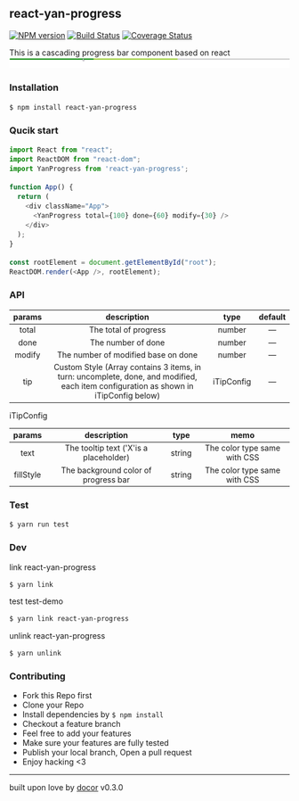 ## react-yan-progress 
[![NPM version](https://img.shields.io/npm/v/react-yan-progress.svg?style=flat)](https://www.npmjs.com/package/react-yan-progress) 
[![Build Status](https://travis-ci.org/Yangfan2016/react-yan-progress.svg?branch=master)](https://travis-ci.org/Yangfan2016/react-yan-progress)
[![Coverage Status](https://coveralls.io/repos/github/Yangfan2016/react-yan-progress/badge.svg?branch=master)](https://coveralls.io/github/Yangfan2016/react-yan-progress?branch=master)


This is a cascading progress bar component based on react
![yan-progress](https://raw.githubusercontent.com/Yangfan2016/PicBed/master/Blog/yan-progress.gif)

### Installation
```bash
$ npm install react-yan-progress
```
### Qucik start
```js
import React from "react";
import ReactDOM from "react-dom";
import YanProgress from 'react-yan-progress';

function App() {
  return (
    <div className="App">
      <YanProgress total={100} done={60} modify={30} />
    </div>
  );
}

const rootElement = document.getElementById("root");
ReactDOM.render(<App />, rootElement);
```

### API

| params | description | type | default |
| :----: | :----: | :----: | :----: |
| total | The total of progress | number | — | 
| done | The number of done | number | — |
| modify | The number of modified base on done | number | — |
| tip | Custom Style (Array contains 3 items, in turn: uncomplete, done, and modified, each item configuration as shown in iTipConfig below)|iTipConfig|—|

iTipConfig

| params | description | type | memo |
| :----: | :----: | :----: | :----: | 
| text | The tooltip text ('X'is a placeholder) | string | The color type same with CSS |
| fillStyle | The background color of progress bar | string | The color type same with CSS |

### Test

```bash
$ yarn run test
```
### Dev

link react-yan-progress
```bash
$ yarn link
```

test test-demo
```bash
$ yarn link react-yan-progress
```

unlink react-yan-progress
```bash
$ yarn unlink
```

### Contributing
- Fork this Repo first
- Clone your Repo
- Install dependencies by `$ npm install`
- Checkout a feature branch
- Feel free to add your features
- Make sure your features are fully tested
- Publish your local branch, Open a pull request
- Enjoy hacking <3

---
built upon love by [docor](https://github.com/turingou/docor.git) v0.3.0
